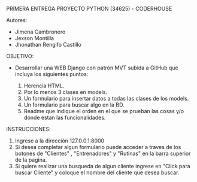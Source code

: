 PRIMERA ENTREGA PROYECTO PYTHON (34625) - CODERHOUSE

Autores:
- Jimena Cambronero
- Jexson Montilla
- Jhonathan Rengifo Castillo

OBJETIVO:
- Desarrollar una WEB Django con patrón MVT subida a GitHub que incluya los siguientes puntos:

    1. Herencia HTML.
    2. Por lo menos 3 clases en models.
    3. Un formulario para insertar datos a todas las clases de los models.
    4. Un formulario para buscar algo en la BD.
    5. Readme que indique el orden en el que se prueban las cosas y/o dónde estan las funcionalidades.

INSTRUCCIONES:

1. Ingrese a la dirección 127.0.0.1:8000
2. Si desea completar algun formulario puede acceder a traves de los botones de "Clientes" , "Entrenadores" y "Rutinas" en la barra superior de la pagina.
3. Si quiere realizar una busqueda de algun cliente ingrese en "Click para buscar Cliente" y coloque el nombre del cliente que desea buscar.